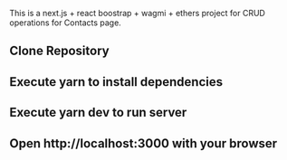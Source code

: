This is a next.js + react boostrap + wagmi + ethers project for CRUD operations for Contacts page. 

## Clone Repository
## Execute yarn to install dependencies 
## Execute yarn dev to run server
## Open http://localhost:3000 with your browser 

